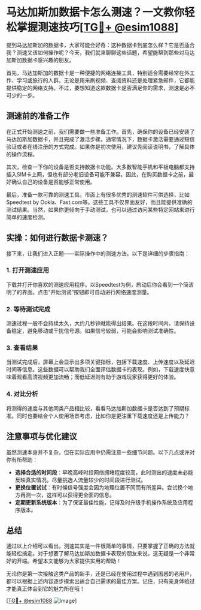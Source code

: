 # 马达加斯加数据卡怎么测速？一文教你轻松掌握测速技巧[[TG💪+ @esim1088](https://t.me/s/esim1088)]

提到马达加斯加的数据卡，大家可能会好奇：这种数据卡到底怎么样？它是否适合我？测速又该如何操作呢？今天，我们就来聊聊这些话题，希望能帮到那些对马达加斯加数据卡感兴趣的朋友。

首先，马达加斯加的数据卡是一种便捷的网络连接工具，特别适合需要经常在外工作、学习或旅行的人群。无论是用来刷视频、查阅资料还是处理紧急邮件，它都能提供稳定的网络支持。不过，要想知道这款数据卡是否满足你的需求，测速是必不可少的一步。

## 测速前的准备工作

在正式开始测速之前，我们需要做一些准备工作。首先，确保你的设备已经安装了马达加斯加数据卡，并且完成了激活步骤。通常情况下，数据卡激活需要通过短信验证或者在线注册的方式完成。如果你是初次使用，建议先阅读说明书，了解具体的操作流程。

其次，检查一下你的设备是否支持数据卡功能。大多数智能手机和平板电脑都支持插入SIM卡上网，但也有部分老旧设备可能不兼容。因此，在购买数据卡之前，最好确认自己的设备是否能够正常使用。

最后，准备一款可靠的测速工具。市面上有很多优秀的测速软件可供选择，比如Speedtest by Ookla、Fast.com等。这些工具不仅界面友好，而且能提供准确的测试结果。当然，如果你更倾向于手动测试，也可以通过访问某些特定网站来进行简单的速度检测。

## 实操：如何进行数据卡测速？

接下来，让我们进入正题——实际操作中的测速方法。以下是详细的步骤指南：

### 1. 打开测速应用
下载并打开你喜欢的测速应用程序。以Speedtest为例，启动后你会看到一个简洁明了的界面。点击“开始测试”按钮即可自动进行网络速度测量。

### 2. 等待测试完成
测速过程一般不会持续太久，大约几秒钟就能得出结果。在这段时间内，请保持设备稳定，避免移动或干扰信号源。如果信号较弱，可能会影响测试准确性。

### 3. 查看结果
当测试完成后，屏幕上会显示出多项关键指标，包括下载速度、上传速度以及延迟时间等信息。这些数据可以帮助我们全面评估数据卡的表现。例如，下载速度快意味着观看高清视频更加流畅；而低延迟则有助于游戏玩家获得更好的体验。

### 4. 对比分析
将测得的速度与其他同类产品相比较，看看马达加斯加数据卡是否达到了预期标准。同时也要结合个人使用场景考虑，比如你是更注重下载速度还是上传能力？

## 注意事项与优化建议

虽然测速本身并不复杂，但在实际应用中仍需注意一些细节问题。以下几点或许对你有所帮助：

- **选择合适的时间段**：早晚高峰时段网络拥堵程度较高，此时测出的速度未必能反映真实情况。尽量挑选人流量较少的时间段进行测试。
- **更换位置试试**：有时候信号强度会因为地理位置不同而有所差异。尝试换个地方再测一次，这样可以获得更全面的信息。
- **定期更新系统版本**：为了保证最佳性能，记得及时升级手机操作系统及应用程序版本。

## 总结

通过以上介绍可以看出，测速其实是一件很简单的事情，只要掌握了正确的方法就能轻松搞定。对于想要了解马达加斯加数据卡表现的朋友来说，这无疑是一个非常好的开端。希望本文能够为大家提供实用的帮助！

无论你是第一次接触这类产品的新手，还是已经在使用过程中遇到困惑的老用户，都可以根据上述内容逐步摸索出适合自己需求的最佳方案。记住，只有亲身体验过才能真正体会到它的魅力所在哦！

[[TG💪+ @esim1088](https://t.me/s/esim1088) ![Image](https://i.postimg.cc/4NQfJmqS/Snipaste-2025-05-13-00-14-12.png)]